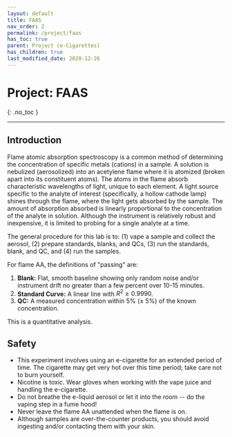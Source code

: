 ```yaml
---
layout: default
title: FAAS
nav_order: 2
permalink: /project/faas
has_toc: true
parent: Project (e-Cigarettes)
has_children: true
last_modified_date: 2020-12-26
---
```


# Project: FAAS
{: .no_toc  }

----

## Introduction

Flame atomic absorption spectroscopy is a common method of determining the concentration of specific metals (cations) in a sample.  A solution is nebulized (aerosolized) into an acetylene flame where it is atomized (broken apart into its constituent atoms).  The atoms in the flame absorb characteristic wavelengths of light, unique to each element.  A light source specific to the analyte of interest (specifically, a hollow cathode lamp) shines through the flame, where the light gets absorbed by the sample.  The amount of absorption absorbed is linearly proportional to the concentration of the analyte in solution.  Although the instrument is relatively robust and inexpensive, it is limited to probing for a single analyte at a time.

The general procedure for this lab is to: (1) vape a sample and collect the aerosol, (2) prepare standards, blanks, and QCs, (3) run the standards, blank, and QC, and (4) run the samples.

For flame AA, the definitions of "passing" are:  

  1. **Blank:** Flat, smooth baseline showing only random noise and/or instrument drift no greater than a few percent over 10-15 minutes.  
  1. **Standard Curve:** A linear line with $R^2 \ge 0.9990$.  
  1. **QC:** A measured concentration within 5% ($\pm$ 5%) of the known concentration.  

This is a quantitative analysis.

## Safety

- This experiment involves using an e-cigarette for an extended period of time.  The cigarette may get very hot over this time period; take care not to burn yourself.  
- Nicotine is toxic.  Wear gloves when working with the vape juice and handling the e-cigarette.  
- Do not breathe the e-liquid aerosol or let it into the room -- do the vaping step in a fume hood!  
- Never leave the flame AA unattended when the flame is on.  
- Although samples are over-the-counter products, you should avoid ingesting and/or contacting them with your skin.
